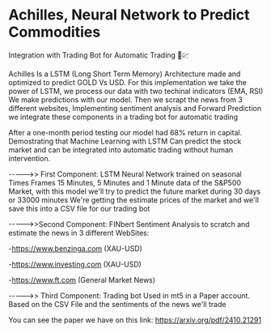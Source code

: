 # Achilles, Neural Network to Predict Commodities
Integration with Trading Bot for Automatic Trading 🤖💹

Achilles Is a LSTM (Long Short Term Memory) Architecture made and optimized to predict GOLD Vs USD. For this implementation we take the power of LSTM, we process our data with two techinal indicators (EMA, RSI)
We make predictions with our model. Then we scrapt the news from 3 different websites, Implementing sentiment analysis and Forward Prediction we integrate these components in a trading bot for automatic trading

After a one-month period testing our model had 68% return in capital. Demostrating that Machine Learning with LSTM Can predict the stock market and can be integrated into automatic trading without human intervention.


----->> First Component: LSTM Neural Network trained on seasonal Times Frames 15 Minutes, 5 Minutes and 1 Minute data of the S&P500 Market, with this model we'll try to predict the future market during 30 days or 33000 minutes
We're getting the estimate prices of the market and we'll save this into a CSV file for our trading bot

----->>Second Component: FINbert Sentiment Analysis to scratch and estimate the news in 3 different WebSites:

  -https://www.benzinga.com (XAU-USD)
  
  -https://www.investing.com (XAU-USD)
  
  -https://www.ft.com (General Market News)

----->> Third Component: Trading bot Used in mt5 in a Paper account. Based on the CSV File and the sentiments of the news we'll trade

You can see the paper we have on this link:   https://arxiv.org/pdf/2410.21291
